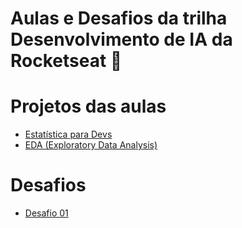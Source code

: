 # Aulas e Desafios da trilha Desenvolvimento de IA da Rocketseat 🤖

# Projetos das aulas

- [Estatística para Devs](/classes/estatistica_para_devs/estatistica_devs.ipynb)
- [EDA (Exploratory Data Analysis)](/classes/eda/eda_churn.ipynb)

# Desafios

- [Desafio 01](/challenges/challenge-01/index.ipynb)
